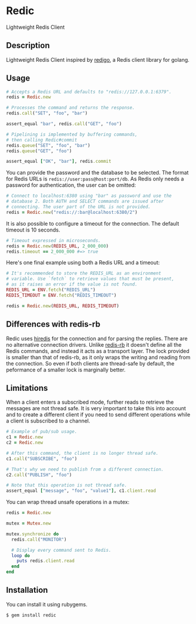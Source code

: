 Redic
=====

Lightweight Redis Client

Description
-----------

Lightweight Redis Client inspired by [redigo][redigo], a Redis
client library for golang.

## Usage

```ruby
# Accepts a Redis URL and defaults to "redis://127.0.0.1:6379".
redis = Redic.new

# Processes the command and returns the response.
redis.call("SET", "foo", "bar")

assert_equal "bar", redis.call("GET", "foo")

# Pipelining is implemented by buffering commands,
# then calling Redic#commit
redis.queue("SET", "foo", "bar")
redis.queue("GET", "foo")

assert_equal ["OK", "bar"], redis.commit
```

You can provide the password and the database to be selected. The
format for Redis URLs is `redis://user:pass@host:port/db`. As
Redis only needs a password for authentication, the user can be
omitted:

```ruby
# Connect to localhost:6380 using "bar" as password and use the
# database 2. Both AUTH and SELECT commands are issued after
# connecting. The user part of the URL is not provided.
redis = Redic.new("redis://:bar@localhost:6380/2")
```

It is also possible to configure a timeout for the connection. The
default timeout is 10 seconds.

```ruby
# Timeout expressed in microseconds.
redis = Redic.new(REDIS_URL, 2_000_000)
redis.timeout == 2_000_000 #=> true
```

Here's one final example using both a Redis URL and a timeout:

```ruby
# It's recommended to store the REDIS_URL as an environment
# variable. Use `fetch` to retrieve values that must be present,
# as it raises an error if the value is not found.
REDIS_URL = ENV.fetch("REDIS_URL")
REDIS_TIMEOUT = ENV.fetch("REDIS_TIMEOUT")

redis = Redic.new(REDIS_URL, REDIS_TIMEOUT)
```

## Differences with redis-rb

Redic uses [hiredis][hiredis] for the connection and for parsing
the replies. There are no alternative connection drivers. Unlike
[redis-rb][redis-rb] it doesn't define all the Redis commands, and
instead it acts as a transport layer. The lock provided is smaller
than that of redis-rb, as it only wraps the writing and reading from
the connection. So even if both clients are thread-safe by default,
the peformance of a smaller lock is marginally better.

[redigo]: https://github.com/garyburd/redigo
[hiredis]: https://github.com/pietern/hiredis-rb
[redis-rb]: https://github.com/redis/redis-rb

## Limitations

When a client enters a subscribed mode, further reads to retrieve the
messages are not thread safe. It is very important to take this into
account and to create a different client if you need to send different
operations while a client is subscribed to a channel.

```ruby
# Example of pub/sub usage.
c1 = Redic.new
c2 = Redic.new

# After this command, the client is no longer thread safe.
c1.call("SUBSCRIBE", "foo")

# That's why we need to publish from a different connection.
c2.call("PUBLISH", "foo")

# Note that this operation is not thread safe.
assert_equal ["message", "foo", "value1"], c1.client.read
```

You can wrap thread unsafe operations in a mutex:

```ruby
redis = Redic.new

mutex = Mutex.new

mutex.synchronize do
  redis.call("MONITOR")

  # Display every command sent to Redis.
  loop do
    puts redis.client.read
  end
end
```

## Installation

You can install it using rubygems.

```
$ gem install redic
```
